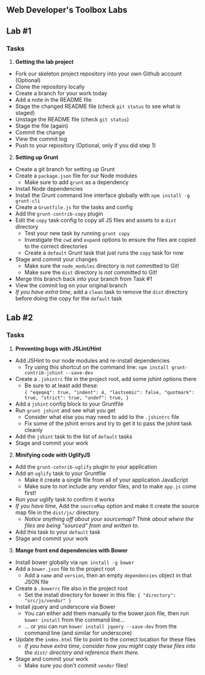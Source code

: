 Web Developer's Toolbox Labs
----

## Lab #1

### Tasks

1. __Getting the lab project__
  * Fork our skeleton project repository into your own Github account (Optional)
  * Clone the repository locally
  * Create a branch for your work today
  * Add a note in the README file
  * Stage the changed README file (check `git status` to see what is staged)
  * Unstage the README file (check `git status`)
  * Stage the file (again)
  * Commit the change
  * View the commit log
  * Push to your repository (Optional, only if you did step 1)

2. __Setting up Grunt__
  * Create a git branch for setting up Grunt
  * Create a `package.json` file for our Node modules
      * Make sure to add `grunt` as a dependency
  * Install Node dependencies
  * Install the Grunt command line interface globally with `npm install -g grunt-cli`
  * Create a `Gruntfile.js` for the tasks and config
  * Add the `grunt-contrib-copy` plugin
  * Edit the `copy` task config to copy all JS files and assets to a `dist` directory
      * Test your new task by running `grunt copy`
      * Investigate the `cwd` and `expand` options to ensure the files are copied to the correct directories
      * Create a `default` Grunt task that just runs the `copy` task for now
  * Stage and commit your changes
      * Make sure the `node_modules` directory is _not_ committed to Git!
      * Make sure the `dist` directory is _not_ committed to Git!
  * Merge this branch back into your branch from Task #1
  * View the commit log on your original branch
  * _If you have extra time_, add a `clean` task to remove the `dist` directory before doing the copy for the `default` task


## Lab #2

### Tasks

1. __Preventing bugs with JSLint/Hint__
  * Add JSHint to our node modules and re-install dependencies
      * Try using this shortcut on the command line: `npm install grunt-contrib-jshint --save-dev`
  * Create a `.jshintrc` file in the project root, add some jshint options there
      * Be sure to at least add these:  
      `{ "eqeqeq": true, "indent": 4, "lastsemic": false, "quotmark": true, "strict": true, "undef": true, }`
  * Add a `jshint` config block to your Gruntfile
  * Run `grunt jshint` and see what you get
      * Consider what else you may need to add to the `.jshintrc` file
      * Fix some of the jshint errors and try to get it to pass the jshint task cleanly
  * Add the `jshint` task to the list of `default` tasks
  * Stage and commit your work

2. __Minifying code with UglifyJS__
  * Add the `grunt-cotnrib-uglify` plugin to your application
  * Add an `uglify` task to your Gruntfile
      * Make it create a single file from all of your application JavaScript
      * Make sure to _not_ include any vendor files, and to make `app.js` come first!
  * Run your uglify task to confirm it works
  * _If you have time_, Add the `sourceMap` option and make it create the source map file in the `dist/js/` directory
      * _Notice anything off about your sourcemap? Think about where the files are being "sourced" from and written to._
  * Add this task to your `default` task
  * Stage and commit your work

3. __Mange front end dependencies with Bower__
  * Install bower globally via `npm install -g bower`
  * Add a `bower.json` file to the project root
      * Add a `name` and `version`, then an empty `dependencies` object in that JSON file
  * Create a `.bowerrc` file also in the project root
      * Set the install directory for bower in this file: `{ "directory": "src/js/vendor" }`
  * Install jquery and underscore via Bower
      * You can either add them manually to the bower.json file, then run `bower install` from the command line...
      * ... or you can run `bower install jquery --save-dev` from the command line (and similar for underscore)
  * Update the `index.html` file to point to the correct location for these files
      * _If you have extra time, consider how you might copy these files into the `dist/` directory and reference them there._
  * Stage and commit your work
      * Make sure you don't commit `vendor` files!